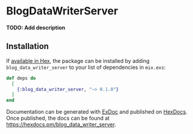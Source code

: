 # BlogDataWriterServer

**TODO: Add description**

## Installation

If [available in Hex](https://hex.pm/docs/publish), the package can be installed
by adding `blog_data_writer_server` to your list of dependencies in `mix.exs`:

```elixir
def deps do
  [
    {:blog_data_writer_server, "~> 0.1.0"}
  ]
end
```

Documentation can be generated with [ExDoc](https://github.com/elixir-lang/ex_doc)
and published on [HexDocs](https://hexdocs.pm). Once published, the docs can
be found at <https://hexdocs.pm/blog_data_writer_server>.

